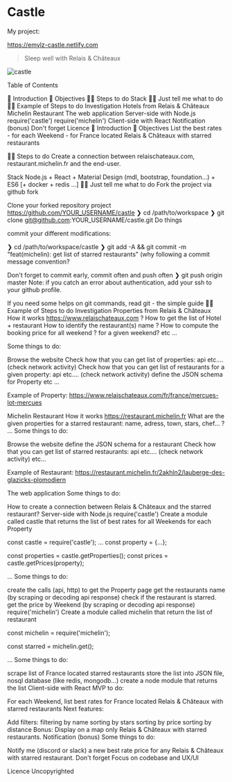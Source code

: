 # Castle

My project:

https://emylz-castle.netlify.com

> Sleep well with Relais & Châteaux

![castle](https://media.relaischateaux.com/public/hash/919a5432f068d38d0b14b87e52fc27ae66c84376)

Table of Contents

🐣 Introduction
🎯 Objectives
🏃‍♀️ Steps to do
Stack
👩‍💻 Just tell me what to do
🏃‍♀️ Example of Steps to do
Investigation
Hotels from Relais & Châteaux
Michelin Restaurant
The web application
Server-side with Node.js
require('castle')
require('michelin')
Client-side with React
Notification (bonus)
Don't forget
Licence
🐣 Introduction
🎯 Objectives
List the best rates - for each Weekend - for France located Relais & Châteaux with starred restaurants

🏃‍♀️ Steps to do
Create a connection between relaischateaux.com, restaurant.michelin.fr and the end-user.

Stack
Node.js + React + Material Design (mdl, bootstrap, foundation...) + ES6 [+ docker + redis ...]
👩‍💻 Just tell me what to do
Fork the project via github
fork

Clone your forked repository project https://github.com/YOUR_USERNAME/castle
❯ cd /path/to/workspace
❯ git clone git@github.com:YOUR_USERNAME/castle.git
Do things

commit your different modifications:

❯ cd /path/to/workspace/castle
❯ git add -A && git commit -m "feat(michelin): get list of starred restaurants"
(why following a commit message convention?

Don't forget to commit early, commit often and push often
❯ git push origin master
Note: if you catch an error about authentication, add your ssh to your github profile.

If you need some helps on git commands, read git - the simple guide
🏃‍♀️ Example of Steps to do
Investigation
Properties from Relais & Châteaux
How it works https://www.relaischateaux.com ?
How to get the list of Hotel + restaurant
How to identify the restaurant(s) name ?
How to compute the booking price for all weekend ? for a given weekend?
etc ...

Some things to do:

Browse the website
Check how that you can get list of properties: api etc.... (check network activity)
Check how that you can get list of restaurants for a given property: api etc.... (check network activity)
define the JSON schema for Property
etc ...

Example of Property: https://www.relaischateaux.com/fr/france/mercues-lot-mercues

Michelin Restaurant
How it works https://restaurant.michelin.fr
What are the given properties for a starred restaurant: name, adress, town, stars, chef... ?
...
Some things to do:

Browse the website
define the JSON schema for a restaurant
Check how that you can get list of starred restaurants: api etc.... (check network activity)
etc...

Example of Restaurant: https://restaurant.michelin.fr/2akhln2/lauberge-des-glazicks-plomodiern

The web application
Some things to do:

How to create a connection between Relais & Châteaux and the starred restaurant?
Server-side with Node.js
require('castle')
Create a module called castle that returns the list of best rates for all Weekends for each Property

const castle = require('castle');
...
const property = {...};


const properties = castle.getProperties();
const prices = castle.getPrices(property);

...
Some things to do:

create the calls (api, http) to get the Property page
get the restaurants name (by scraping or decoding api response)
check if the restaurant is starred.
get the price by Weekend (by scraping or decoding api response)
require('michelin')
Create a module called michelin that return the list of restaurant

const michelin = require('michelin');

const starred = michelin.get();

...
Some things to do:

scrape list of France located starred restaurants
store the list into JSON file, nosql database (like redis, mongodb...)
create a node module that returns the list
Client-side with React
MVP to do:

For each Weekend, list best rates for France located Relais & Châteaux with starred restaurants
Next features:

Add filters:
filtering by name
sorting by stars
sorting by price
sorting by distance
Bonus: Display on a map only Relais & Châteaux with starred restaurants.
Notification (bonus)
Some things to do:

Notify me (discord or slack) a new best rate price for any Relais & Châteaux with starred restaurant.
Don't forget
Focus on codebase and UX/UI

Licence
Uncopyrighted
